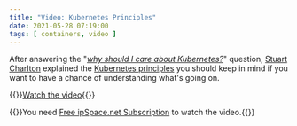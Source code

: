 ```yaml
---
title: "Video: Kubernetes Principles"
date: 2021-05-28 07:19:00
tags: [ containers, video ]
---
```

After answering the "_[why should I care about Kubernetes?](https://my.ipspace.net/bin/get/Kubernetes/1.1%20-%20Why%20Do%20We%20Need%20Kubernetes.mp4?doccode=Kubernetes)_" question, [Stuart Charlton](https://www.ipspace.net/Author:Stuart_Charlton) explained the [Kubernetes principles](https://my.ipspace.net/bin/get/Kubernetes/1.2%20-%20Kubernetes%20Principles.mp4?doccode=Kubernetes) you should keep in mind if you want to have a chance of understanding what's going on.

{{<jump>}}[Watch the video](https://my.ipspace.net/bin/get/Kubernetes/1.2%20-%20Kubernetes%20Principles.mp4?doccode=Kubernetes){{</jump>}}

{{<note info>}}You need [Free ipSpace.net Subscription](https://www.ipspace.net/Subscription/Free) to watch the video.{{</note>}}
